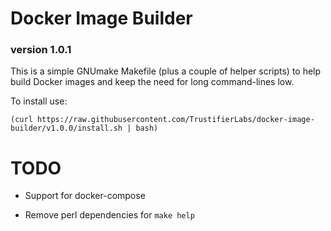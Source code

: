 # Docker Image Builder

### version 1.0.1

This is a simple GNUmake Makefile (plus a couple of helper scripts) to 
help build Docker images and keep the need for long command-lines low.

To install use:

	(curl https://raw.githubusercontent.com/TrustifierLabs/docker-image-builder/v1.0.0/install.sh | bash)

# TODO 

* Support for docker-compose

* Remove perl dependencies for `make help`
